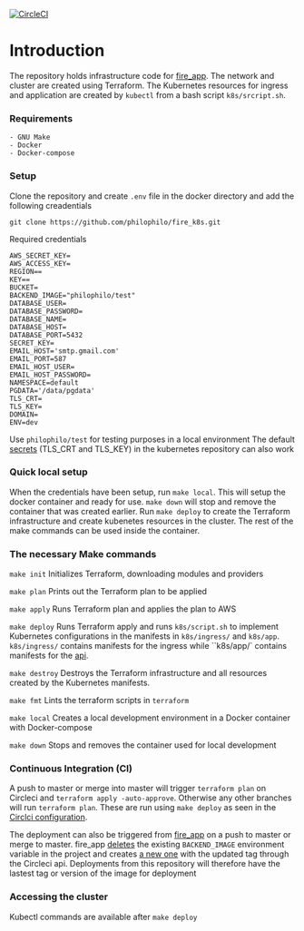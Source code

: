 [![CircleCI](https://circleci.com/gh/philophilo/fire_k8s.svg?style=shield)](https://app.circleci.com/pipelines/github/philophilo/fire_k8s?filter=all)

# Introduction

The repository holds infrastructure code for [fire_app](https://github.com/philophilo/fire_k8s.git). The network and cluster are created using Terraform. The Kubernetes resources for ingress and application are created by `kubectl` from a bash script `k8s/srcript.sh`.


### Requirements
```
- GNU Make
- Docker
- Docker-compose
```

### Setup
Clone the repository and create `.env` file in the docker directory and add the following creadentials

```
git clone https://github.com/philophilo/fire_k8s.git
```
Required credentials

```
AWS_SECRET_KEY=
AWS_ACCESS_KEY=
REGION==
KEY==
BUCKET=
BACKEND_IMAGE="philophilo/test"
DATABASE_USER=
DATABASE_PASSWORD=
DATABASE_NAME=
DATABASE_HOST=
DATABASE_PORT=5432
SECRET_KEY=
EMAIL_HOST='smtp.gmail.com'
EMAIL_PORT=587
EMAIL_HOST_USER=
EMAIL_HOST_PASSWORD=
NAMESPACE=default
PGDATA='/data/pgdata'
TLS_CRT=
TLS_KEY=
DOMAIN=
ENV=dev
```
Use `philophilo/test` for testing purposes in a local environment
The default [secrets](https://github.com/nginxinc/kubernetes-ingress/blob/master/deployments/common/default-server-secret.yaml) (TLS_CRT and TLS_KEY) in the kubernetes repository can also work

### Quick local setup
When the credentials have been setup, run `make local`. This will setup the docker container and ready for use.
`make down` will stop and remove the container that was created earlier.
Run `make deploy` to create the Terraform infrastructure and create kubenetes resources in the cluster.
The rest of the make commands can be used inside the container.

### The necessary Make commands

`make init` Initializes Terraform, downloading modules and providers

`make plan` Prints out the Terraform plan to be applied

`make apply` Runs Terraform plan and applies the plan to AWS

`make deploy` Runs Terraform apply and runs `k8s/script.sh` to implement Kubernetes configurations in the manifests in `k8s/ingress/` and `k8s/app`. `k8s/ingress/` contains manifests for the ingress while ``k8s/app/` contains manifests for the [api](https://github.com/philophilo/fire_app).

`make destroy` Destroys the Terraform infrastructure and all resources created by the Kubernetes manifests.

`make fmt` Lints the terraform scripts in `terraform`

`make local` Creates a local development environment in a Docker container with Docker-compose

`make down` Stops and removes the container used for local development

### Continuous Integration (CI)
A push to master or merge into master will trigger `terraform plan` on Circleci and `terraform apply -auto-approve`. Otherwise any other branches will run `terraform plan`. These are run using `make deploy` as seen in the [Circlci configuration](https://github.com/philophilo/fire_k8s/blob/master/.circleci/config.yml#L71).

The deployment can also be triggered from [fire_app](https://github.com/philophilo/fire_app) on a push to master or merge to master. fire_app [deletes](https://github.com/philophilo/fire_app/blob/master/.circleci/config.yml#L52) the existing `BACKEND_IMAGE` environment variable in the project and creates [a new one](https://github.com/philophilo/fire_app/blob/master/.circleci/config.yml#L53) with the updated tag through the Circleci api. Deployments from this repository will therefore have the lastest tag or version of the image for deployment

### Accessing the cluster
Kubectl commands are available after `make deploy`